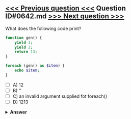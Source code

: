 [<<< Previous question <<<](0641.md)   Question ID#0642.md   [>>> Next question >>>](0643.md)
---

What does the following code print?


```php
function gen() {
	yield 1;
	yield 2;
	return 13;
}

foreach (gen() as $item) {
	echo $item;
}
```

- [ ] A) 12
- [ ] B) ''
- [ ] C) an invalid argument supplied fot foreach()
- [ ] D) 1213

<details><summary><b>Answer</b></summary>
<p>
  Answer: <strong>A</strong>
</p>
</details>

